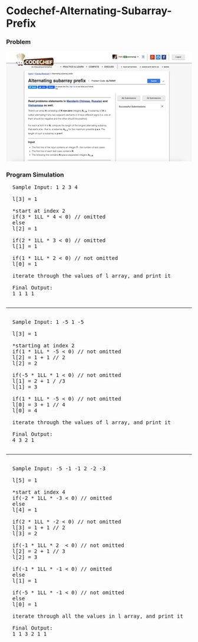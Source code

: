 # Codechef-Alternating-Subarray-Prefix
### Problem
![](capture.png)
### Program Simulation
<pre>
  Sample Input: 1 2 3 4

  l[3] = 1

  *start at index 2
  if(3 * 1LL * 4 < 0) // omitted
  else
  l[2] = 1

  if(2 * 1LL * 3 < 0) // omitted
  l[1] = 1

  if(1 * 1LL * 2 < 0) // not omitted
  l[0] = 1

  iterate through the values of l array, and print it

  Final Output: 
  1 1 1 1
  <hr>
  Sample Input: 1 -5 1 -5

  l[3] = 1

  *starting at index 2
  if(1 * 1LL * -5 < 0) // not omitted
  l[2] = 1 + 1 // 2
  l[2] = 2

  if(-5 * 1LL * 1 < 0) // not omitted
  l[1] = 2 + 1 / /3
  l[1] = 3

  if(1 * 1LL * -5 < 0) // not omitted
  l[0] = 3 + 1 // 4
  l[0] = 4

  iterate through the values of l array, and print it

  Final Output:
  4 3 2 1
  <hr>
  Sample Input: -5 -1 -1 2 -2 -3

  l[5] = 1

  *start at index 4
  if(-2 * 1LL * -3 < 0) // omitted
  else
  l[4] = 1

  if(2 * 1LL * -2 < 0) // not omitted
  l[3] = 1 + 1 // 2
  l[3] = 2

  if(-1 * 1LL * 2  < 0) // not omitted
  l[2] = 2 + 1 // 3
  l[2] = 3

  if(-1 * 1LL * -1 < 0) // omitted
  else
  l[1] = 1

  if(-5 * 1LL * -1 < 0) // not omitted
  else
  l[0] = 1

  iterate through all the values in l array, and print it

  Final Output:
  1 1 3 2 1 1
 </pre>


  
